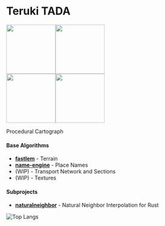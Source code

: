 
# Teruki TADA 

<img src="https://github.com/TadaTeruki/TadaTeruki/assets/69315285/f4d2f02e-8ced-48ba-8c7a-b0bb45fbfd1d" height="130px"></img><img src="https://github.com/TadaTeruki/TadaTeruki/assets/69315285/848356d4-7a58-4342-8763-5190450f15d0" height="130px"></img><br>
<img src="https://github.com/TadaTeruki/TadaTeruki/assets/69315285/747f7e95-2125-4ff3-b36f-2f9a2fa77c65" height="130px"></img><img src="https://github.com/TadaTeruki/TadaTeruki/assets/69315285/00b67987-e5a5-4198-b89f-25bbe017d63a" height="130px"></img>

Procedural Cartograph

#### Base Algorithms
- [**fastlem**](https://github.com/TadaTeruki/fastlem) - Terrain<br>
- [**name-engine**](https://github.com/TadaTeruki/name-engine) - Place Names<br>
- (WIP) - Transport Network and Sections
- (WIP) - Textures

#### Subprojects
- [**naturalneighbor**](https://github.com/TadaTeruki/naturalneighbor) - Natural Neighbor Interpolation for Rust

![Top Langs](https://github-readme-stats.vercel.app/api/top-langs/?username=TadaTeruki&layout=compact&hide=html&hide_title=true)
